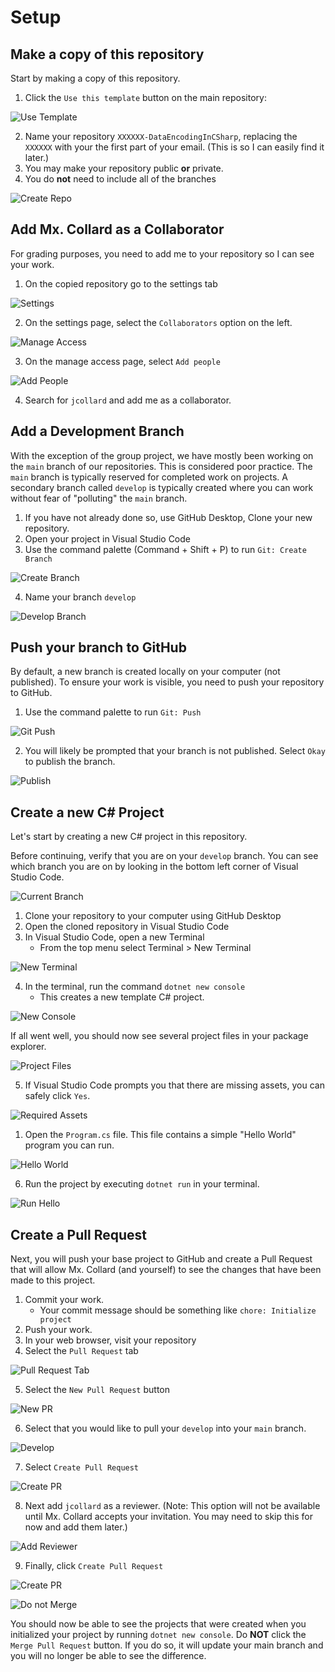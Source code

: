 # Setup

## Make a copy of this repository

Start by making a copy of this repository.

1. Click the `Use this template` button on the main repository:

![Use Template](images/use_template.png)

2. Name your repository `XXXXXX-DataEncodingInCSharp`, replacing the `XXXXXX`
   with your the first part of your email. (This is so I can easily find it
   later.)
3. You may make your repository public **or** private.
4. You do **not** need to include all of the branches

![Create Repo](images/create_repository.png)

## Add Mx. Collard as a Collaborator

For grading purposes, you need to add me to your repository so I can see your
work.

1. On the copied repository go to the settings tab

![Settings](images/settings.png)

2. On the settings page, select the `Collaborators` option on the left.

![Manage Access](images/collaborators.png)

3. On the manage access page, select `Add people`

![Add People](images/addpeople.png)

4. Search for `jcollard` and add me as a collaborator.

## Add a Development Branch

With the exception of the group project, we have mostly been working on the
`main` branch of our repositories. This is considered poor practice. The `main`
branch is typically reserved for completed work on projects. A secondary branch
called `develop` is typically created where you can work without fear of
"polluting" the `main` branch.

1. If you have not already done so, use GitHub Desktop, Clone your new repository.
2. Open your project in Visual Studio Code
3. Use the command palette (Command + Shift + P) to run `Git: Create Branch`

![Create Branch](images/createbranch.png)

4. Name your branch `develop`

![Develop Branch](images/name_develop.png)

## Push your branch to GitHub

By default, a new branch is created locally on your computer (not published). To
ensure your work is visible, you need to push your repository to GitHub.

1. Use the command palette to run `Git: Push`

![Git Push](images/git-push.png)

2. You will likely be prompted that your branch is not published. Select `Okay`
   to publish the branch.

![Publish](images/publish-branch.png)

## Create a new C# Project

Let's start by creating a new C# project in this repository.

Before continuing, verify that you are on your `develop` branch. You can see
which branch you are on by looking in the bottom left corner of Visual Studio
Code.

![Current Branch](images/current-branch.png)

1. Clone your repository to your computer using GitHub Desktop
2. Open the cloned repository in Visual Studio Code
3. In Visual Studio Code, open a new Terminal
   * From the top menu select Terminal > New Terminal

![New Terminal](images/newTerminal.png)

4. In the terminal, run the command `dotnet new console`
   * This creates a new template C# project.

![New Console](images/newconsole.png)

If all went well, you should now see several project files in your package
explorer.

![Project Files](images/projectfiles.png)

5. If Visual Studio Code prompts you that there are missing assets, you can
   safely click `Yes`.

![Required Assets](images/required_assets.png)

1. Open the `Program.cs` file. This file contains a simple "Hello World" program
   you can run.

![Hello World](images/helloworld.png)

6. Run the project by executing `dotnet run` in your terminal.

![Run Hello](images/runhello.png)

## Create a Pull Request

Next, you will push your base project to GitHub and create a Pull Request that
will allow Mx. Collard (and yourself) to see the changes that have been made to
this project.

1. Commit your work. 
   * Your commit message should be something like `chore: Initialize project`
2. Push your work.
3. In your web browser, visit your repository
4. Select the `Pull Request` tab

![Pull Request Tab](images/select-pull-request.png)

5. Select the `New Pull Request` button

![New PR](images/new-pr.png)

6. Select that you would like to pull your `develop` into your `main` branch.

![Develop](images/select-develop.gif)

7. Select `Create Pull Request`

![Create PR](images/create-pr.png)

8. Next add `jcollard` as a reviewer. (Note: This option will not be available
   until Mx. Collard accepts your invitation. You may need to skip this for now
   and add them later.)

![Add Reviewer](images/add-reviewer.gif)

9. Finally, click `Create Pull Request`

![Create PR](images/final-create-pr.png)

![Do not Merge](images/dontmerge.png)

You should now be able to see the projects that were created when you initialized your project by running `dotnet new console`. Do **NOT** click the `Merge Pull Request` button. If you do so, it will update your main branch and you will no longer be able to see the difference.

